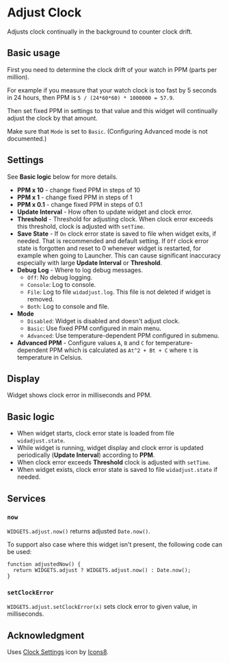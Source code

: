 # Adjust Clock

Adjusts clock continually in the background to counter clock drift.

## Basic usage

First you need to determine the clock drift of your watch in PPM (parts per million).

For example if you measure that your watch clock is too fast by 5 seconds in 24 hours,
then PPM is `5 / (24*60*60) * 1000000 = 57.9`.

Then set fixed PPM in settings to that value
and this widget will continually adjust the clock by that amount.

Make sure that `Mode` is set to `Basic`. (Configuring Advanced mode is not documented.)

## Settings

See **Basic logic** below for more details.

- **PPM x 10** - change fixed PPM in steps of 10
- **PPM x 1** - change fixed PPM in steps of 1
- **PPM x 0.1** - change fixed PPM in steps of 0.1
- **Update Interval** - How often to update widget and clock error.
- **Threshold** - Threshold for adjusting clock.
  When clock error exceeds this threshold, clock is adjusted with `setTime`.
- **Save State** - If `On` clock error state is saved to file when widget exits, if needed.
  That is recommended and default setting.
  If `Off` clock error state is forgotten and reset to 0 whenever widget is restarted,
  for example when going to Launcher. This can cause significant inaccuracy especially
  with large **Update Interval** or **Threshold**.
- **Debug Log** - Where to log debug messages.
    - `Off`: No debug logging.
    - `Console`: Log to console.
    - `File`: Log to file `widadjust.log`.
      This file is not deleted if widget is removed.
    - `Both`: Log to console and file.
- **Mode**
    - `Disabled`: Widget is disabled and doesn't adjust clock.
    - `Basic`: Use fixed PPM configured in main menu.
    - `Advanced`: Use temperature-dependent PPM configured in submenu.
- **Advanced PPM** - Configure values `A`, `B` and `C` for temperature-dependent PPM
  which is calculated as `At^2 + Bt + C` where `t` is temperature in Celsius.

## Display

Widget shows clock error in milliseconds and PPM.

## Basic logic

- When widget starts, clock error state is loaded from file `widadjust.state`.
- While widget is running, widget display and clock error is updated
  periodically (**Update Interval**) according to **PPM**.
- When clock error exceeds **Threshold** clock is adjusted with `setTime`.
- When widget exists, clock error state is saved to file `widadjust.state` if needed.

## Services

### `now`

`WIDGETS.adjust.now()` returns adjusted `Date.now()`.

To support also case where this widget isn't present, the following code can be used:

```
function adjustedNow() {
  return WIDGETS.adjust ? WIDGETS.adjust.now() : Date.now();
}
```

### `setClockError`

`WIDGETS.adjust.setClockError(x)` sets clock error to given value, in milliseconds.

## Acknowledgment

Uses [Clock Settings](https://icons8.com/icon/tQvI71EfIWy3/clock-settings)
icon by [Icons8](https://icons8.com).
